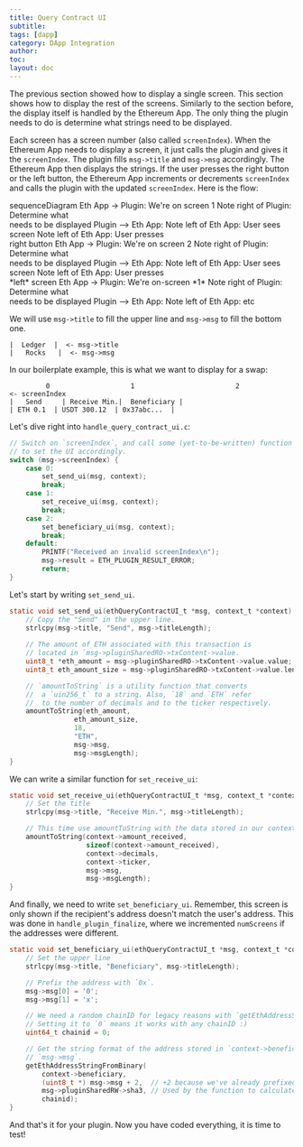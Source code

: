 ```yaml
---
title: Query Contract UI
subtitle:
tags: [dapp]
category: DApp Integration
author:
toc: 
layout: doc
---
```


The previous section showed how to display a single screen. This section shows how to display the rest of the screens. Similarly to the section before, the display itself is handled by the Ethereum App. The only thing the plugin needs to do is determine what strings need to be displayed.

Each screen has a screen number (also called `screenIndex`). When the Ethereum App needs to display a screen, it just calls the plugin and gives it the `screenIndex`. The plugin fills `msg->title` and `msg->msg` accordingly. The Ethereum App then displays the strings. If the user presses the right button or the left button, the Ethereum App increments or decrements `screenIndex` and calls the plugin with the updated `screenIndex`. Here is the flow:

<div class="mermaid"> 
sequenceDiagram 
    Eth App -> Plugin: We're on screen 1 
    Note right of Plugin: Determine what <br>needs to be displayed
    Plugin --> Eth App:  
    Note left of Eth App: User sees screen 
    Note left of Eth App: User presses<br>right button 
    Eth App -> Plugin: We're on screen 2 
    Note right of Plugin: Determine what <br>needs to be displayed 
    Plugin --> Eth App: 
    Note left of Eth App: User sees screen 
    Note left of Eth App: User presses<br>*left* screen 
    Eth App -> Plugin: We're on-screen *1* 
    Note right of Plugin: Determine what <br>needs to be displayed 
    Plugin --> Eth App: 
    Note left of Eth App: etc 
</div> 
<script async src="https://unpkg.com/mermaid@8.2.3/dist/mermaid.min.js"></script> 

We will use `msg->title` to fill the upper line and `msg->msg` to fill the bottom one.
```
|  Ledger  |  <- msg->title
|   Rocks   |  <- msg->msg
```

In our boilerplate example, this is what we want to display for a swap:

```
         0                    1                         2                <- screenIndex
|   Send     | Receive Min.|  Beneficiary |
| ETH 0.1  | USDT 300.12  | 0x37abc...  |
```

Let's dive right into `handle_query_contract_ui.c`:

```c
// Switch on `screenIndex`, and call some (yet-to-be-written) function
// to set the UI accordingly.
switch (msg->screenIndex) {
    case 0:
        set_send_ui(msg, context);
        break;
    case 1:
        set_receive_ui(msg, context);
        break;
    case 2:
        set_beneficiary_ui(msg, context);
        break;
    default:
        PRINTF("Received an invalid screenIndex\n");
        msg->result = ETH_PLUGIN_RESULT_ERROR;
        return;
}
```

Let's start by writing `set_send_ui`.
```c
static void set_send_ui(ethQueryContractUI_t *msg, context_t *context) {
    // Copy the "Send" in the upper line.
    strlcpy(msg->title, "Send", msg->titleLength);
    
    // The amount of ETH associated with this transaction is
    // located in `msg->pluginSharedRO->txContent->value.
    uint8_t *eth_amount = msg->pluginSharedRO->txContent->value.value;
    uint8_t eth_amount_size = msg->pluginSharedRO->txContent->value.length;

    // `amountToString` is a utility function that converts 
    //  a `uin256_t` to a string. Also, `18` and `ETH` refer
    //  to the number of decimals and to the ticker respectively.
    amountToString(eth_amount,
                eth_amount_size,
                18,
                "ETH",
                msg->msg,
                msg->msgLength);
}
```

We can write a similar function for `set_receive_ui`:
```c
static void set_receive_ui(ethQueryContractUI_t *msg, context_t *context) {
    // Set the title
    strlcpy(msg->title, "Receive Min.", msg->titleLength);

    // This time use amountToString with the data stored in our context!
    amountToString(context->amount_received,
                   sizeof(context->amount_received),
                   context->decimals,
                   context->ticker,
                   msg->msg,
                   msg->msgLength);
}
```

And finally, we need to write `set_beneficiary_ui`. Remember, this screen is only shown if the recipient's address doesn't match the user's address. This was done in `handle_plugin_finalize`, where we incremented `numScreens` if the addresses were different.

```c
static void set_beneficiary_ui(ethQueryContractUI_t *msg, context_t *context) {
    // Set the upper line
    strlcpy(msg->title, "Beneficiary", msg->titleLength);

    // Prefix the address with `0x`.
    msg->msg[0] = '0';
    msg->msg[1] = 'x';

    // We need a random chainID for legacy reasons with `getEthAddressStringFromBinary`.
    // Setting it to `0` means it works with any chainID :)
    uint64_t chainid = 0;

    // Get the string format of the address stored in `context->beneficiary`. Store it in
    // `msg->msg`.
    getEthAddressStringFromBinary(
        context->beneficiary,
        (uint8_t *) msg->msg + 2,  // +2 because we've already prefixed with '0x'.
        msg->pluginSharedRW->sha3, // Used by the function to calculate the hash
        chainid);
}
```

And that's it for your plugin. Now you have coded everything, it is time to test!



